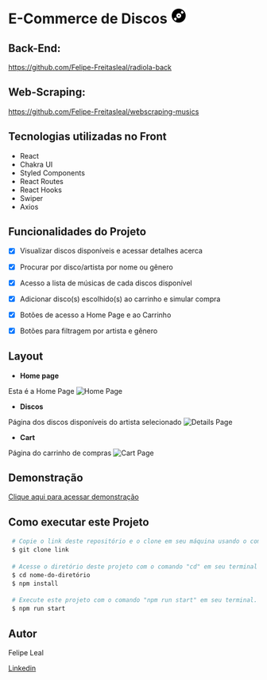 # **E-Commerce de Discos** ![Discos](./e-commerce/assets/vinil.png)

## **Back-End:**

https://github.com/Felipe-Freitasleal/radiola-back

## **Web-Scraping:**

https://github.com/Felipe-Freitasleal/webscraping-musics

## **Tecnologias utilizadas no Front**

 - React
 - Chakra UI
 - Styled Components
 - React Routes
 - React Hooks
 - Swiper
 - Axios

## **Funcionalidades do Projeto**
 - [x] Visualizar discos disponíveis e acessar detalhes acerca
 - [x] Procurar por disco/artista por nome ou gênero
 - [x] Acesso a lista de músicas de cada discos disponível
 - [x] Adicionar disco(s) escolhido(s) ao carrinho e simular compra 
 - [x] Botões de acesso a Home Page e ao Carrinho
 - [x] Botões para filtragem por artista e gênero


## **Layout** 
- **Home page**

Esta é a Home Page
<img src="" alt="Home Page"/>

- **Discos**

Página dos discos disponíveis do artista selecionado
<img src="" alt="Details Page"/>

- **Cart**

Página do carrinho de compras
<img src="" alt="Cart Page"/>

## **Demonstração**

[Clique aqui para acessar demonstração](https://ecommerce-discos.surge.sh/)

## **Como executar este Projeto**

```bash
 # Copie o link deste repositório e o clone em seu máquina usando o comando "git clone" em seu terminal.
 $ git clone link

 # Acesse o diretório deste projeto com o comando "cd" em seu terminal e instale as dependências necessárias com o comando "npm install".
 $ cd nome-do-diretório
 $ npm install

 # Execute este projeto com o comando "npm run start" em seu terminal.
 $ npm run start
```

 ## **Autor**

 Felipe Leal
 
 <a href="https://www.linkedin.com/in/felipe-freitas-leal/">Linkedin</a>
